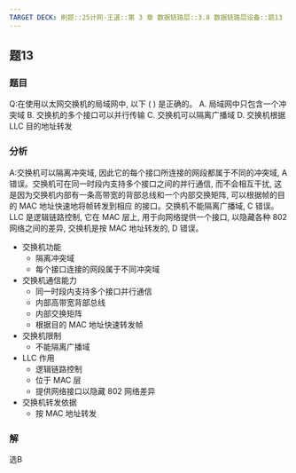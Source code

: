 ```yaml
---
TARGET DECK: 刷题::25计网-王道::第 3 章 数据链路层::3.8 数据链路层设备::题13
---
```


## 题13
### 题目
Q:在使用以太网交换机的局域网中, 以下 ( ) 是正确的。
A. 局域网中只包含一个冲突域
B. 交换机的多个接口可以并行传输
C. 交换机可以隔离广播域
D. 交换机根据 LLC 目的地址转发
### 分析
A:交换机可以隔离冲突域, 因此它的每个接口所连接的网段都属于不同的冲突域, A 错误。交换机可在同一时段内支持多个接口之间的并行通信, 而不会相互干扰, 这是因为交换机内部有一条高带宽的背部总线和一个内部交换矩阵, 可以根据帧的目的 MAC 地址快速地将帧转发到相应 的接口。交换机不能隔离广播域, C 错误。LLC 是逻辑链路控制, 它在 MAC 层上, 用于向网络提供一个接口, 以隐藏各种 802 网络之间的差异, 交换机是按 MAC 地址转发的, D 错误。
- 交换机功能
  - 隔离冲突域
  - 每个接口连接的网段属于不同冲突域
- 交换机通信能力
  - 同一时段内支持多个接口并行通信
  - 内部高带宽背部总线
  - 内部交换矩阵
  - 根据目的 MAC 地址快速转发帧
- 交换机限制
  - 不能隔离广播域
- LLC 作用
  - 逻辑链路控制
  - 位于 MAC 层
  - 提供网络接口以隐藏 802 网络差异
- 交换机转发依据
  - 按 MAC 地址转发
### 解
选B




